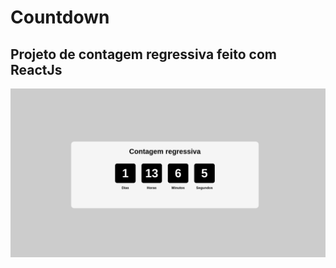 # Countdown 

## Projeto de contagem regressiva feito com ReactJs

![screen](./src/assets/countdown.png)